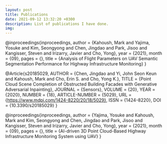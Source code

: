 ```yaml
---
layout: post
title: Publications
date: 2021-09-12 13:32:20 +0300
description: List of publications I have done.
img: 
---
```

@inproceedings{inproceedings,
author = {Kahoush, Mark and Yajima, Yosuke and Kim, Seongyong and Chen, Jingdao and Park, Jisoo and Kangisser, Steven and Irizarry, Javier and Cho, Yong},
year = {2021},
month = {09},
pages = {},
title = {Analysis of Flight Parameters on UAV Semantic Segmentation Performance for Highway Infrastructure Monitoring}
}

@Article{s20185029,
AUTHOR = {Chen, Jingdao and Yi, John Seon Keun and Kahoush, Mark and Cho, Erin S. and Cho, Yong K.},
TITLE = {Point Cloud Scene Completion of Obstructed Building Facades with Generative Adversarial Inpainting},
JOURNAL = {Sensors},
VOLUME = {20},
YEAR = {2020},
NUMBER = {18},
ARTICLE-NUMBER = {5029},
URL = {https://www.mdpi.com/1424-8220/20/18/5029},
ISSN = {1424-8220},
DOI = {10.3390/s20185029}
}

@inproceedings{inproceedings,
author = {Yajima, Yosuke and Kahoush, Mark and Kim, Seongyong and Chen, Jingdao and Park, Jisoo and Kangisser, Steven and Irizarry, Javier and Cho, Yong},
year = {2021},
month = {09},
pages = {},
title = {AI-driven 3D Point Cloud-Based Highway Infrastructure Monitoring System using UAV}
}
